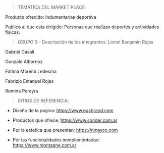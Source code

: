 > TEMATICA DEL MARKET PLACE:

Producto ofrecido: Indumentarias deportiva

Publico al que esta dirigido: Personas que realizan deportes y actividades físicas.


> GRUPO 3 - Descripción de los integrantes:
Lionel Benjamin Rojas

Gabriel Casali

Gonzalo Albornoz

Fatima Morena Ledesma

Fabrizio Emanuel Rojas

Romina Pereyra

> SITIOS  DE REFERENCIA:

- Diseño de la pagina:
https://www.ogsbrand.com

- Productos que ofrece:
https://www.sonder.com.ar

- Por la estetica que presentan:
https://ninayco.com

- Por las funcionalidades immplementadas:
https://www.montagne.com.ar
